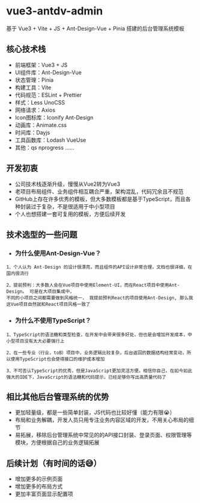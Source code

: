 # vue3-antdv-admin

基于 Vue3 + Vite + JS + Ant-Design-Vue + Pinia 搭建的后台管理系统模板

## 核心技术栈

* 前端框架：Vue3 + JS
* UI组件库：Ant-Design-Vue
* 状态管理：Pinia
* 构建工具：Vite
* 代码规范：ESLint + Prettier
* 样式：Less UnoCSS
* 网络请求：Axios
* Icon图标库：Iconify Ant-Design
* 动画库：Animate.css
* 时间库：Dayjs
* 工具函数库：Lodash VueUse
* 其他：qs nprogress ......

## 开发初衷

* 公司技术栈逐渐升级，慢慢从Vue2转为Vue3
* 老项目布局组件、业务组件相互耦合严重，架构混乱，代码冗余且不规范
* GitHub上存在许多优秀的模板，但大多数模板都是基于TypeScript，而且各种封装过于复杂，不是很适用于中小型项目
* 个人也想搭建一套可复用的模板，方便后续开发

## 技术选型的一些问题

* ### 为什么使用Ant-Design-Vue？

```text
1、个人认为 Ant-Design 的设计很漂亮，而且组件的API设计非常合理，文档也很详细，在国内很流行

2、提前预判：大多数人会在Vue项目中使用Element-UI，而在React项目中使用Ant-Design。 可是在大项目集成中，
不同的小项目之间都需要做到风格统一， 我提前预判React的项目使用Ant-Design, 那么我这Vue项目自然就和React项目风格一致了
```

* ### 为什么不使用TypeScript？

```text
1、TypeScript的语法糖和类型检查，在开发中会带来很多好处，但也是会增加开发成本，中小型项目没有太大必要强行上

2、在一些专业（行业，toB）项目中，业务逻辑比较复杂，后台返回的数据结构经常变动，所以使用TypeScript也会使得接口的维护成本增加

3、不可否认TypeScript的优秀，但是JavaScript更加灵活方便。相信你自己，在如今如此强大的IDE下，JavaScript的语法糖和代码提示，已经足够你写出高质量代码了
```

## 相比其他后台管理系统的优势

* 更加轻量级，都是一些简单封装，JS代码也比较好懂（能力有限😭）
* 布局和业务解耦，开发人员只用专注业务内容区域的开发，不用关心布局的细节
* 易拓展，移除后台管理系统中常见的的API接口封装、登录页面、权限管理等模块，方便根据自己的业务逻辑拓展

## 后续计划（有时间的话😅）

* 增加更多的示例页面
* 增加更多的布局方式
* 更加丰富页面显示配置项
